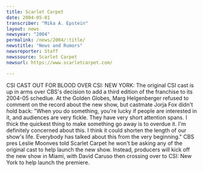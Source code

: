 ```yaml
---
title: Scarlet Carpet
date: 2004-05-01
transcriber: "Mika A. Epstein"
layout: news
newsyear: "2004"
permalink: /news/2004/:title/
newstitle: "News and Rumors"
newsreporter: Staff
newssource: Scarlet Carpet
newsurl: https://www.scarletcarpet.com/

---
```


CSI CAST OUT FOR BLOOD OVER CSI: NEW YORK: The original CSI cast is up in arms over CBS's decision to add a third edition of the franchise to its 2004-05 schedlue. At the Golden Globes, Marg Helgenberger refused to comment on the record about the new show, but castmate Jorja Fox didn't hold back: "When you do something, you're lucky if people are interested in it, and audiences are very fickle. They have very short attention spans. I thick the quickest thing to make something go away is to overdue it. I'm definitely concerned about this. I think it could shorten the length of our show's life. Everybody has talked about this from the very beginning." CBS pres Leslie Moonves told Scarlet Carpet he won't be asking any of the original cast to help launch the new show. Instead, producers will kick off the new show in Miami, with David Caruso then crossing over to CSI: New York to help launch the premiere.
